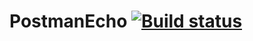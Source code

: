 # PostmanEcho [![Build status](https://ci.appveyor.com/api/projects/status/nup74m6e68f024g0?svg=true)](https://ci.appveyor.com/project/Kvazavr/postmanecho)


